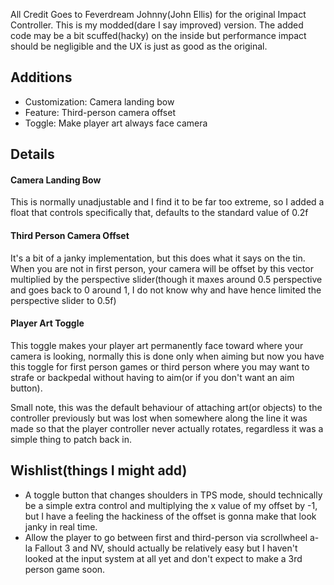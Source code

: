 All Credit Goes to Feverdream Johnny(John Ellis) for the original Impact Controller. This is my modded(dare I say improved) version. The added code may be a bit scuffed(hacky) on the inside but performance impact should be negligible and the UX is just as good as the original.

## Additions
- Customization: Camera landing bow
- Feature: Third-person camera offset
- Toggle: Make player art always face camera

## Details
#### Camera Landing Bow
This is normally unadjustable and I find it to be far too extreme, so I added a float that controls specifically that, defaults to the standard value of 0.2f
#### Third Person Camera Offset
It's a bit of a janky implementation, but this does what it says on the tin. When you are not in first person, your camera will be offset by this vector multiplied by the perspective slider(though it maxes around 0.5 perspective and goes back to 0 around 1, I do not know why and have hence limited the perspective slider to 0.5f)
#### Player Art Toggle
This toggle makes your player art permanently face toward where your camera is looking, normally this is done only when aiming but now you have this toggle for first person games or third person where you may want to strafe or backpedal without having to aim(or if you don't want an aim button).

Small note, this was the default behaviour of attaching art(or objects) to the controller previously but was lost when somewhere along the line it was made so that the player controller never actually rotates, regardless it was a simple thing to patch back in.

## Wishlist(things I might add)
- A toggle button that changes shoulders in TPS mode, should technically be a simple extra control and multiplying the x value of my offset by -1, but I have a feeling the hackiness of the offset is gonna make that look janky in real time.
- Allow the player to go between first and third-person via scrollwheel a-la Fallout 3 and NV, should actually be relatively easy but I haven't looked at the input system at all yet and don't expect to make a 3rd person game soon.
